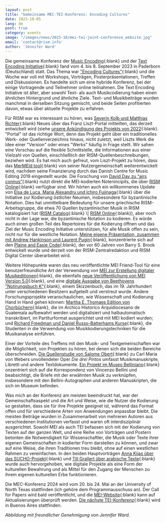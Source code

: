 ```yaml
---
layout: post
title: "Gemeinsame MEC-TEI-Konferenz: Encoding Cultures"
date: 2023-10-05
lang: de
post: true
category: events
image: "/images/news/2023-10/mei-tei-joint-conference_website.jpg"
email: 'contact@rism.info'
author: 'Jennifer Ward'
---
```


Die gemeinsame Konferenz der [Music Encoding](https://music-encoding.org/){:blank} und der [Text Encoding Initiative](https://tei-c.org/){:blank} fand vom 4. bis 8. September 2023 in Paderborn (Deutschland) statt. Das Thema war ["Encoding Cultures"](https://teimec2023.uni-paderborn.de){:blank} und die Woche war voll mit Workshops, Vorträgen, Posterpräsentationen, Treffen und Diskussionen. Es handelte sich um eine hybride Konferenz, bei der einige Vortragende und Teilnehmer online teilnahmen. Die Text Encoding Initiative ist älter, aber sowohl Text- als auch Musikcodierung haben einen ähnlichen Hintergrund und ähnliche Ziele. Text- und Musikbeiträge wurden manchmal in derselben Sitzung gemischt, und beide Seiten profitierten davon, etwas über aktuelle Projekte zu erfahren.

Für RISM war es interessant zu hören, was [Severin Kolb und Matthias Richter](https://teimec2023.uni-paderborn.de/contributions/185.html){:blank} Neues über das Franz Liszt-Portal mitteilten, das derzeit entwickelt wird (siehe [unsere Ankündigung des Projekts von 2022](https://rism.info/electronic_resources/2022/05/02/franz-liszt-digital.html){:blank}. "Portal" ist das richtige Wort, denn das Projekt geht über ein traditionelles Werk- oder Quellenverzeichnis hinaus, nicht zuletzt, weil Liszts Werk die Idee einer "Version" oder eines "Werks" häufig in Frage stellt. Wir sahen eine Vorschau auf die flexible Schnittstelle, die Informationen aus einer Vielzahl von Quellen, einschließlich der RISM-Quellenbeschreibungen, beziehen wird. Es hat mich auch gefreut, vom Liszt-Projekt zu hören, dass das [MerMEId tool](https://www.edirom.de/werkzeuge.html){:blank} von seiner Nutzergemeinschaft weiterentwickelt wird, nachdem seine Finanzierung durch das Danish Centre for Music Editing 2019 eingestellt wurde. Die Forschung von [David Day zu “airs connus”](https://teimec2023.uni-paderborn.de/contributions/122.html){:blank} nutzt direkt die MEI-kodierten Notenincipits, die über [RISM Online](https://rism.online/search?mode=incipits&page=1&rows=20){:blank} verfügbar sind. Wir hörten auch ein willkommenes Update von [Elsa de Luca, Maria Alexandru und Ichiro Fujinaga](https://teimec2023.uni-paderborn.de/contributions/128.html){:blank} über die Initiative zur Kodierung östlicher Neumen, insbesondere für byzantinische Notation. Dies hat unmittelbare Bedeutung für unsere griechische RISM-Arbeitsgruppe, die etwa 70 Quellen byzantinischer Musik in RISM katalogisiert hat ([RISM Catalog](https://opac.rism.info/search?View=rism&siglum=GR-*){:blank} \| [RISM Online](https://rism.online/search?nc=GR&mode=sources&page=1&rows=20){:blank}), aber noch nicht in der Lage war, die byzantinische Notation zu kodieren. Es würde auch einen großen Teil des Repertoires für die Kodierung öffnen und das Ziel der Music Encoding Initiative unterstützen, für alle Musik offen zu sein, nicht nur für die westliche Notation. [Meine eigene Präsentation, zusammen mit Andrew Hankinson und Laurent Pugin](https://teimec2023.uni-paderborn.de/contributions/114.html){:blank}, konzentrierte sich auf den [Plaine and Easie Code](https://www.iaml.info/plaine-easie-code){:blank}, der vor 60 Jahren von Barry S. Brook entwickelt wurde und derzeit von der RISM-Zentralredaktion und RISM Digital Center überarbeitet wird.

Weitere Höhepunkte waren das neu veröffentlichte MEI Friend-Tool für eine benutzerfreundliche Art der Verwendung von [MEI zur Erstellung digitaler Musikeditionen](https://mei-friend.mdw.ac.at/){:blank}, die ebenfalls [neue Veröffentlichung von MEI Version 5.0](https://music-encoding.org/guidelines/v5/content/){:blank}, und eine [digitale Ausgabe von Beethovens "Notirungsbuch K"](https://beethovens-werkstatt.de/zum-notirungsbuch-k/){:blank}, einem Skizzenbuch, das im 19. Jahrhundert unter verschiedenen Besitzern aufgeteilt und verstreut wurde. Andere Forschungsprojekte veranschaulichen, wie Wissenschaft und Kodierung Hand in Hand gehen können: [Martha E. Thomaes Edition von Chorbüchern](https://teimec2023.uni-paderborn.de/contributions/181.html){:blank}, die im Archico Historico Arquidiocesano de Guatemala aufbewahrt werden und digitalisiert und halbautomatisch transkribiert, im Partiturformat ausgerichtet und mit MEI kodiert wurden; und [Richard Freedman und Daniel Russo-Batterhams Kurse](https://teimec2023.uni-paderborn.de/contributions/177.html){:blank}, die Studenten in die Verwendung von Musikkodierungstechniken für die Musikanalyse einführen.

Einer der Vorteile des Treffens mit den Musik- und Textgemeinschaften war die Möglichkeit, von Projekten zu hören, bei denen sich die beiden Bereiche überschneiden. [Die Quellenstudie von Salome Obert](https://teimec2023.uni-paderborn.de/contributions/154.html){:blank} zu Carl Maria von Webers unvollendeter Oper _Die drei Pintos_ umfasst Musikmanuskripte, Libretti und andere Textdokumente. [Ein Projekt im Museo Belliniano](https://teimec2023.uni-paderborn.de/contributions/140.html){:blank} onzentriert sich auf die Korrespondenz von Vincenzo Bellini und beabsichtigt, die Briefe mit der erwähnten Musik zu verknüpfen, insbesondere mit den Bellini-Autographen und anderen Manuskripten, die sich im Museum befinden.

Was mich an der Konferenz am meisten beeindruckt hat, war der Gemeinschaftsaspekt und die Art und Weise, wie die Nutzer die Kodierung so gestalten, dass sie für ihre Projekte geeignet ist, während das Format offen und für verschiedene Arten von Anwendungen anpassbar bleibt. Die meisten Beiträge wurden in Zusammenarbeit von mehreren Autoren aus verschiedenen Institutionen verfasst und waren oft interdisziplinär ausgerichtet. Sowohl MEI als auch TEI befassen sich mit der Kodierung von Texten auf der ganzen Welt, und eine Reihe von Vorträgen und Postern betonten die Notwendigkeit für Wissenschaftler, die Musik oder Texte ihrer eigenen Gemeinschaften in kodierter Form darstellen zu können, und zwar auf eine Weise, die ihren Traditionen treu bleibt, ohne auf einen westlichen Rahmen zu vereinfachen. In den beiden Hauptvorträgen [Anna Kijas über das SUCHO-Projekt](https://teimec2023.uni-paderborn.de/contributions/Keynote-Kijas.html){:blank} und [Till Grallert über arabische Texte](https://teimec2023.uni-paderborn.de/contributions/Keynote-Grallert.html){:blank} wurde auch hervorgehoben, wie digitale Projekte als eine Form der kulturellen Bewahrung und als Mittel für den Zugang der Menschen zu ihrem eigenen kulturellen Erbe funktionieren.

Die MEC-Konferenz 2024 wird vom 20. bis 24. Mai an der University of North Texas stattfinden (ich gehöre dem Programmausschuss an). Der Call for Papers wird bald veröffentlicht, und die [MEI-Website](https://music-encoding.org/){:blank} kann auf Aktualisierungen überprüft werden. [Die nächste TEI-Konferenz](https://members.tei-c.org/Events/meetings){:blank} wird in Buenos Aires stattfinden.
 
_Abbildung mit freundlicher Genehmigung von Jennifer Ward._

